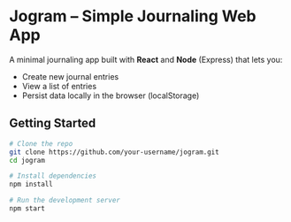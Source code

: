 # Jogram – Simple Journaling Web App

A minimal journaling app built with **React** and **Node** (Express) that lets you:

- Create new journal entries
- View a list of entries
- Persist data locally in the browser (localStorage)

## Getting Started

```bash
# Clone the repo
git clone https://github.com/your-username/jogram.git
cd jogram

# Install dependencies
npm install

# Run the development server
npm start
